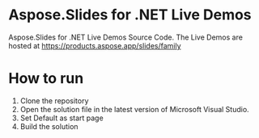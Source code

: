 # Aspose.Slides for .NET Live Demos

Aspose.Slides for .NET Live Demos Source Code.
The Live Demos are hosted at https://products.aspose.app/slides/family
 
# How to run
 
 1. Clone the repository
 2. Open the solution file in the latest version of Microsoft Visual Studio.
 3. Set Default as start page
 4. Build the solution
